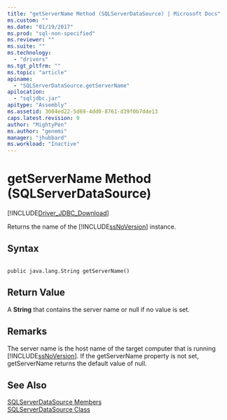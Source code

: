 ```yaml
---
title: "getServerName Method (SQLServerDataSource) | Microsoft Docs"
ms.custom: ""
ms.date: "01/19/2017"
ms.prod: "sql-non-specified"
ms.reviewer: ""
ms.suite: ""
ms.technology: 
  - "drivers"
ms.tgt_pltfrm: ""
ms.topic: "article"
apiname: 
  - "SQLServerDataSource.getServerName"
apilocation: 
  - "sqljdbc.jar"
apitype: "Assembly"
ms.assetid: 3004ed22-5d69-4dd0-8761-d39f0b7dde13
caps.latest.revision: 9
author: "MightyPen"
ms.author: "genemi"
manager: "jhubbard"
ms.workload: "Inactive"
---
```

# getServerName Method (SQLServerDataSource)
[!INCLUDE[Driver_JDBC_Download](../../../includes/driver_jdbc_download.md)]

  Returns the name of the [!INCLUDE[ssNoVersion](../../../includes/ssnoversion_md.md)] instance.  
  
## Syntax  
  
```  
  
public java.lang.String getServerName()  
```  
  
## Return Value  
 A **String** that contains the server name or null if no value is set.  
  
## Remarks  
 The server name is the host name of the target computer that is running [!INCLUDE[ssNoVersion](../../../includes/ssnoversion_md.md)]. If the getServerName property is not set, getServerName returns the default value of null.  
  
## See Also  
 [SQLServerDataSource Members](../../../connect/jdbc/reference/sqlserverdatasource-members.md)   
 [SQLServerDataSource Class](../../../connect/jdbc/reference/sqlserverdatasource-class.md)  
  
  
